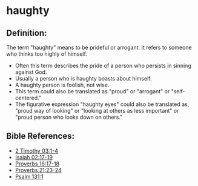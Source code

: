 # haughty #

## Definition: ##

The term "haughty" means to be prideful or arrogant. It refers to someone who thinks too highly of himself.

* Often this term describes the pride of a person who persists in sinning against God.
* Usually a person who is haughty boasts about himself.
* A haughty person is foolish, not wise.
* This term could also be translated as "proud" or "arrogant" or "self-centered."
* The figurative expression "haughty eyes" could also be translated as, "proud way of looking" or "looking at others as less important" or "proud person who looks down on others."



## Bible References: ##

* [2 Timothy 03:1-4](en/tn/2ti/help/03/01)
* [Isaiah 02:17-19](en/tn/isa/help/02/17)
* [Proverbs 16:17-18](en/tn/pro/help/16/17)
* [Proverbs 21:23-24](en/tn/pro/help/21/23)
* [Psalm 131:1](en/tn/psa/help/131/01)